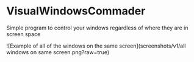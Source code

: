 # VisualWindowsCommader
Simple program to control your windows regardless of where they are in screen space

![Example of all of the windows on the same screen](screenshots/v1/all windows on same screen.png?raw=true)
